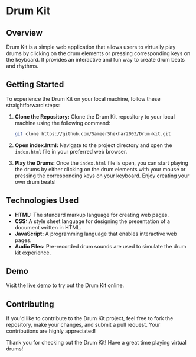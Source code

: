# Drum Kit

## Overview
Drum Kit is a simple web application that allows users to virtually play drums by clicking on the drum elements or pressing corresponding keys on the keyboard. It provides an interactive and fun way to create drum beats and rhythms.

## Getting Started
To experience the Drum Kit on your local machine, follow these straightforward steps:

1. **Clone the Repository:**
   Clone the Drum Kit repository to your local machine using the following command:
   ```bash
   git clone https://github.com/SameerShekhar2003/Drum-kit.git
   ```

2. **Open index.html:**
   Navigate to the project directory and open the `index.html` file in your preferred web browser.

3. **Play the Drums:**
   Once the `index.html` file is open, you can start playing the drums by either clicking on the drum elements with your mouse or pressing the corresponding keys on your keyboard. Enjoy creating your own drum beats!

## Technologies Used
- **HTML:** The standard markup language for creating web pages.
- **CSS:** A style sheet language for designing the presentation of a document written in HTML.
- **JavaScript:** A programming language that enables interactive web pages.
- **Audio Files:** Pre-recorded drum sounds are used to simulate the drum kit experience.

## Demo
Visit the [live demo](https://sameershekhar2003.github.io/Drum-kit/) to try out the Drum Kit online.

## Contributing
If you'd like to contribute to the Drum Kit project, feel free to fork the repository, make your changes, and submit a pull request. Your contributions are highly appreciated!

Thank you for checking out the Drum Kit! Have a great time playing virtual drums!
